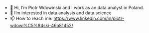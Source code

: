 - 👋 Hi, I’m Piotr Wdowinski and I work as an data analyst in Poland.
- 👀 I’m interested in data analysis and data science
- 📫 How to reach me:
https://www.linkedin.com/in/piotr-wdowi%C5%84ski-46a81452/


<!---
PiotrWdowinski/PiotrWdowinski is a ✨ special ✨ repository because its `README.md` (this file) appears on your GitHub profile.
You can click the Preview link to take a look at your changes.
--->
